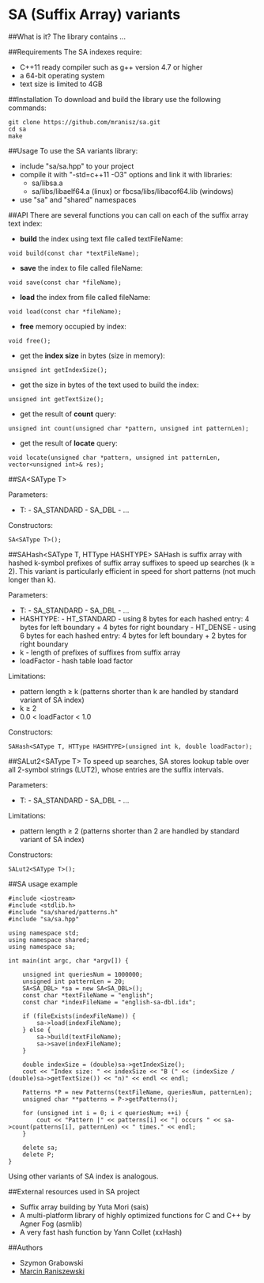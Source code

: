 # SA (Suffix Array) variants

##What is it?
The library contains ...

##Requirements
The SA indexes require:
- C++11 ready compiler such as g++ version 4.7 or higher
- a 64-bit operating system
- text size is limited to 4GB

##Installation
To download and build the library use the following commands:
```
git clone https://github.com/mranisz/sa.git
cd sa
make
```

##Usage
To use the SA variants library:
- include "sa/sa.hpp" to your project
- compile it with "-std=c++11 -O3" options and link it with libraries:
  - sa/libsa.a
  - sa/libs/libaelf64.a (linux) or fbcsa/libs/libacof64.lib (windows)
- use "sa" and "shared" namespaces

##API
There are several functions you can call on each of the suffix array text index:
- **build** the index using text file called textFileName:
```
void build(const char *textFileName);
```
- **save** the index to file called fileName:
```
void save(const char *fileName);
```
- **load** the index from file called fileName:
```
void load(const char *fileName);
```
- **free** memory occupied by index:
```
void free();
```
- get the **index size** in bytes (size in memory):
```
unsigned int getIndexSize();
```
- get the size in bytes of the text used to build the index:
```
unsigned int getTextSize();
```
- get the result of **count** query:
```
unsigned int count(unsigned char *pattern, unsigned int patternLen);
```
- get the result of **locate** query:
```
void locate(unsigned char *pattern, unsigned int patternLen, vector<unsigned int>& res);
```

##SA\<SAType T\>

Parameters:
- T:
      - SA_STANDARD
      - SA_DBL - ...

Constructors:
```
SA<SAType T>();
```

##SAHash\<SAType T, HTType HASHTYPE\>
SAHash is suffix array with hashed k-symbol prefixes of suffix array suffixes to speed up searches (k ≥ 2). This variant is particularly efficient in speed for short patterns (not much longer than k).

Parameters:
- T:
      - SA_STANDARD
      - SA_DBL - ...
- HASHTYPE:
      - HT_STANDARD - using 8 bytes for each hashed entry: 4 bytes for left boundary + 4 bytes for right boundary
      - HT_DENSE - using 6 bytes for each hashed entry: 4 bytes for left boundary + 2 bytes for right boundary
- k - length of prefixes of suffixes from suffix array
- loadFactor - hash table load factor

Limitations: 
- pattern length ≥ k (patterns shorter than k are handled by standard variant of SA index)
- k ≥ 2
- 0.0 < loadFactor < 1.0

Constructors:
```
SAHash<SAType T, HTType HASHTYPE>(unsigned int k, double loadFactor);
```

##SALut2\<SAType T\>
To speed up searches, SA stores lookup table over all 2-symbol strings (LUT2), whose entries are the suffix intervals.

Parameters:
- T:
      - SA_STANDARD
      - SA_DBL - ...

Limitations: 
- pattern length ≥ 2 (patterns shorter than 2 are handled by standard variant of SA index)

Constructors:
```
SALut2<SAType T>();
```

##SA usage example
```
#include <iostream>
#include <stdlib.h>
#include "sa/shared/patterns.h"
#include "sa/sa.hpp"

using namespace std;
using namespace shared;
using namespace sa;

int main(int argc, char *argv[]) {

	unsigned int queriesNum = 1000000;
	unsigned int patternLen = 20;
	SA<SA_DBL> *sa = new SA<SA_DBL>();
	const char *textFileName = "english";
	const char *indexFileName = "english-sa-dbl.idx";

	if (fileExists(indexFileName)) {
		sa->load(indexFileName);
	} else {
		sa->build(textFileName);
		sa->save(indexFileName);
	}

	double indexSize = (double)sa->getIndexSize();
	cout << "Index size: " << indexSize << "B (" << (indexSize / (double)sa->getTextSize()) << "n)" << endl << endl;

	Patterns *P = new Patterns(textFileName, queriesNum, patternLen);
	unsigned char **patterns = P->getPatterns();

	for (unsigned int i = 0; i < queriesNum; ++i) {
		cout << "Pattern |" << patterns[i] << "| occurs " << sa->count(patterns[i], patternLen) << " times." << endl;
	}

	delete sa;
	delete P;
}
```
Using other variants of SA index is analogous.

##External resources used in SA project
- Suffix array building by Yuta Mori (sais)
- A multi-platform library of highly optimized functions for C and C++ by Agner Fog (asmlib)
- A very fast hash function by Yann Collet (xxHash)

##Authors
- Szymon Grabowski
- [Marcin Raniszewski](https://github.com/mranisz)
